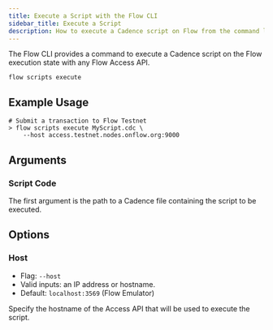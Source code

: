 ```yaml
---
title: Execute a Script with the Flow CLI
sidebar_title: Execute a Script
description: How to execute a Cadence script on Flow from the command line
---
```


The Flow CLI provides a command to execute a Cadence script on
the Flow execution state with any Flow Access API.

`flow scripts execute`

## Example Usage

```shell
# Submit a transaction to Flow Testnet
> flow scripts execute MyScript.cdc \
    --host access.testnet.nodes.onflow.org:9000
```

## Arguments

### Script Code

The first argument is the path to a Cadence file containing the 
script to be executed.

## Options

### Host

- Flag: `--host`
- Valid inputs: an IP address or hostname.
- Default: `localhost:3569` (Flow Emulator)

Specify the hostname of the Access API that will be
used to execute the script.
